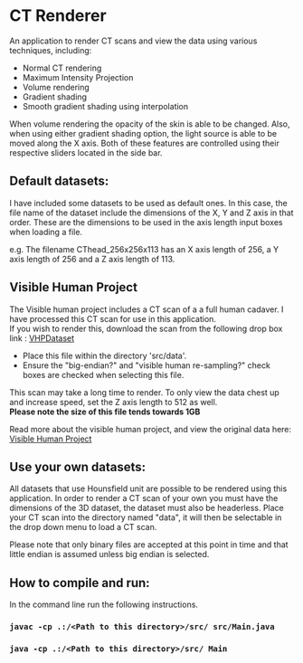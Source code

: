 # CT Renderer

An application to render CT scans and view the data using various techniques, including:
* Normal CT rendering
* Maximum Intensity Projection
* Volume rendering
* Gradient shading
* Smooth gradient shading using interpolation

When volume rendering the opacity of the skin is able to be changed. Also, when using either gradient shading option, the light source is able to be moved along the X axis. Both of these features are controlled using their respective sliders located in the side bar.
<br>

## Default datasets:
I have included some datasets to be used as default ones. In this case, the file name of the dataset include the dimensions of the X, Y and Z axis in that order. These are the dimensions to be used in the axis length input boxes when loading a file.

e.g. The filename CThead_256x256x113 has an X axis length of 256, a Y axis length of 256 and a Z axis length of 113.
<br>

## Visible Human Project
The Visible human project includes a CT scan of a a full human cadaver. I have processed this CT scan for use in this application. <br>If you wish to render this, download the scan from the following drop box link : [VHPDataset](https://www.dropbox.com/s/r5sac892nje8ixk/VH_FULL_512_512_1734?dl=0)
* Place this file within the directory 'src/data'.
* Ensure the "big-endian?" and "visible human re-sampling?" check boxes are checked when selecting this file.

This scan may take a long time to render. To only view the data chest up and increase speed, set the Z axis length to 512 as well.<br>
**Please note the size of this file tends towards 1GB**

Read more about the visible human project, and view the original data here: [Visible Human Project](https://www.nlm.nih.gov/research/visible/visible_human.html)
<br>

## Use your own datasets:
All datasets that use Hounsfield unit are possible to be rendered using this application. In order to render a CT scan of your own you must have the dimensions of the 3D dataset, the dataset must also be headerless. Place your CT scan into the directory named "data", it will then be selectable in the drop down menu to load a CT scan. 

Please note that only binary files are accepted at this point in time and that little endian is assumed unless big endian is selected.
<br>

## How to compile and run:
In the command line run the following instructions.

### `javac -cp .:/<Path to this directory>/src/ src/Main.java`

### `java -cp .:/<Path to this directory>/src/ Main`

<br>

